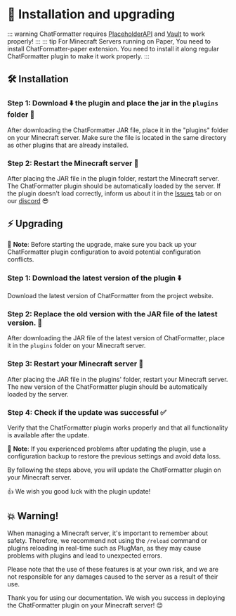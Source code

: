 # 🔧 Installation and upgrading

::: warning
ChatFormatter requires [PlaceholderAPI](https://www.spigotmc.org/resources/placeholderapi.6245/) and [Vault](https://www.spigotmc.org/resources/vault.34315/) to work properly!
:::
::: tip
For Minecraft Servers running on Paper, You need to install ChatFormatter-paper extension. You need to install it along regular ChatFormatter plugin to make it work properly.
:::


## 🛠️ Installation

### Step 1: Download ⬇️ the plugin and place the jar in the `plugins` folder 📂
After downloading the ChatFormatter JAR file, place it in the "plugins" folder on your Minecraft server. Make sure the file is located in the same directory as other plugins that are already installed.

### Step 2: Restart the Minecraft server 🔄
After placing the JAR file in the plugin folder, restart the Minecraft server. The ChatFormatter plugin should be automatically loaded by the server. If the plugin doesn't load correctly, inform us about it in the [Issues](https://github.com/EternalCodeTeam/EternalCore/issues) tab or on our [discord](https://discord.gg/FQ7jmGBd6c) 😎

## ⚡ Upgrading
📝 **Note**: Before starting the upgrade, make sure you back up your ChatFormatter plugin configuration to avoid potential configuration conflicts.

### Step 1: Download the latest version of the plugin ⬇️
Download the latest version of ChatFormatter from the project website.

### Step 2: Replace the old version with the JAR file of the latest version. 💾
After downloading the JAR file of the latest version of ChatFormatter, place it in the `plugins` folder on your Minecraft server.

### Step 3: Restart your Minecraft server 🔄
After placing the JAR file in the plugins' folder, restart your Minecraft server. The new version of the ChatFormatter plugin should be automatically loaded by the server.

### Step 4: Check if the update was successful ✅
Verify that the ChatFormatter plugin works properly and that all functionality is available after the update.

📝 **Note**: If you experienced problems after updating the plugin, use a configuration backup to restore the previous settings and avoid data loss.

By following the steps above, you will update the ChatFormatter plugin on your Minecraft server.

👍 We wish you good luck with the plugin update!

## 💥 Warning!
When managing a Minecraft server, it's important to remember about safety. Therefore, we recommend not using the `/reload` command or plugins reloading in real-time such as PlugMan, as they may cause problems with plugins and lead to unexpected errors.

Please note that the use of these features is at your own risk, and we are not responsible for any damages caused to the server as a result of their use.

Thank you for using our documentation. We wish you success in deploying the ChatFormatter plugin on your Minecraft server! 😊
